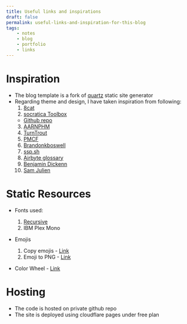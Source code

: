```yaml
---
title: Useful links and inspirations
draft: false
permalink: useful-links-and-inspiration-for-this-blog
tags:
    - notes
    - blog
    - portfolio
    - links
---
```


# Inspiration

- The blog template is a fork of [quartz](https://github.com/jackyzha0/quartz) static site generator
- Regarding theme and design, I have taken inspiration from following:
  1. [8cat](https://8cat.life/)
  2. [socratica Toolbox](https://toolbox.socratica.info/)
    - [Github repo](https://github.com/Socratica-Org/toolbox/tree/main)
  3. [AARNPHM](https://aarnphm.xyz/)
  4. [TurnTrout](https://turntrout.com/about)
  5. [PMCF](https://www.pmcf.xyz/topo-da-mente/)
  6. [Brandonkboswell](https://brandonkboswell.com/)
  7. [ssp.sh](https://www.ssp.sh/)
  8. [Airbyte glossary](https://glossary.airbyte.com/)
  9. [Benjamin Dickenn](https://benjdd.com/)
  10. [Sam Julien](https://www.samjulien.com/writing/)

# Static Resources
- Fonts used:
  1. [Recursive](https://www.recursive.design/)
  2. IBM Plex Mono

- Emojis
  1. Copy emojis - [Link](https://getemoji.com/)
  2. Emoji to PNG - [Link](https://emoji.aranja.com/)

- Color Wheel - [Link](https://www.canva.com/colors/color-wheel/)

# Hosting

- The code is hosted on private github repo
- The site is deployed using cloudflare pages under free plan
